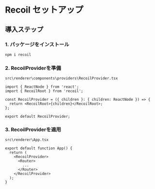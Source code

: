 # Recoil セットアップ


## 導入ステップ

### 1. パッケージをインストール

```bash
npm i recoil
```

### 2. RecoilProviderを準備

`src\renderer\components\providers\RecoilProvider.tsx`

```tsx
import { ReactNode } from 'react';
import { RecoilRoot } from 'recoil';

const RecoilProvider = ({ children }: { children: ReactNode }) => {
  return <RecoilRoot>{children}</RecoilRoot>;
};

export default RecoilProvider;
```

### 3. RecoilProviderを適用

`src\renderer\App.tsx`

```tsx
export default function App() {
  return (
    <RecoilProvider>
      <Router>
        ...
      </Router>
    </RecoilProvider>
  );
}
```